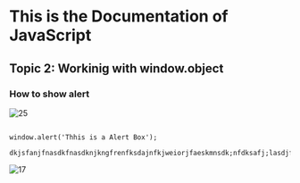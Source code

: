 # This is the Documentation of JavaScript
## Topic 2: Workinig with window.object
### How to show alert
![25](https://user-images.githubusercontent.com/95132254/143728555-0e605d07-8499-4625-a6ed-8da4e9b2393a.jpg)

~~~

window.alert('Thhis is a Alert Box');

dkjsfanjfnasdkfnasdknjkngfrenfksdajnfkjweiorjfaeskmnsdk;nfdksafj;lasdjfk;lasfj;sakld
~~~
![17](https://user-images.githubusercontent.com/95132254/143728759-2b91d9c9-dc76-4294-9d9a-55d99607c5f5.jpeg)
